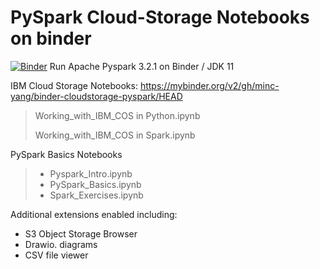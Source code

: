 # PySpark Cloud-Storage Notebooks on binder

[![Binder](https://mybinder.org/badge_logo.svg)](https://mybinder.org/v2/gh/minc-yang/binder-cloudstorage-pyspark/HEAD)
Run Apache Pyspark 3.2.1 on Binder / JDK 11

IBM Cloud Storage Notebooks:
https://mybinder.org/v2/gh/minc-yang/binder-cloudstorage-pyspark/HEAD

> Working_with_IBM_COS in Python.ipynb
>
> Working_with_IBM_COS in Spark.ipynb

PySpark Basics Notebooks

> - Pyspark_Intro.ipynb
> - PySpark_Basics.ipynb
> - Spark_Exercises.ipynb



Additional extensions enabled including:

- S3 Object Storage Browser
- Drawio. diagrams
- CSV file viewer
